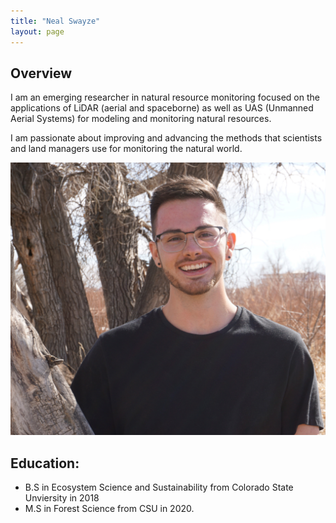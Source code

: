 ```yaml
---
title: "Neal Swayze"
layout: page
---
```


## Overview

I am an emerging researcher in natural resource monitoring focused on the applications of LiDAR (aerial and spaceborne) as well as UAS (Unmanned Aerial Systems) for modeling and monitoring natural resources. 

I am passionate about improving and advancing the methods that scientists and land managers use for monitoring the natural world.

![neal_headshot](/photos_and_media/aux_photos/headshot_edited.jpg)


## Education: 
- B.S in Ecosystem Science and Sustainability from Colorado State Unviersity in 2018
- M.S in Forest Science from CSU in 2020. 

